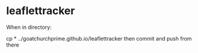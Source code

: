 # leaflettracker

When in directory:

cp * ../goatchurchprime.github.io/leaflettracker
then commit and push from there
